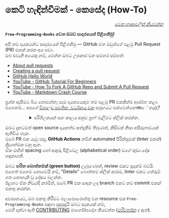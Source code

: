 # කෙටි හැඳින්වීමක් - කෙසේද (How-To)

<div align="right" markdown="1">

*[වෙන භාෂාවලින් කියවන්න](README.md#translations)*

</div>

**`Free-Programming-Books` වෙත ඔබව සාදරයෙන් පිළිගනිමු!**

අපි නව දායකයන්ට සාදරයෙන් පිළිගනිමු — GitHub මත ඔවුන්ගේ පළමු Pull Request (PR) එකක් කරන අය පවා.  
ඔබ එවැනි අයෙකු නම්, මෙන්න ඔබට උපකාර වන සමහර සම්පත්:

* [About pull requests](https://docs.github.com/en/pull-requests/collaborating-with-pull-requests/proposing-changes-to-your-work-with-pull-requests/about-pull-requests)
* [Creating a pull request](https://docs.github.com/en/pull-requests/collaborating-with-pull-requests/proposing-changes-to-your-work-with-pull-requests/creating-a-pull-request)
* [GitHub Hello World](https://docs.github.com/en/get-started/quickstart/hello-world)
* [YouTube - GitHub Tutorial For Beginners](https://www.youtube.com/watch?v=0fKg7e37bQE)
* [YouTube - How To Fork A GitHub Repo and Submit A Pull Request](https://www.youtube.com/watch?v=G1I3HF4YWEw)
* [YouTube - Markdown Crash Course](https://www.youtube.com/watch?v=HUBNt18RFbo)

ප්‍රශ්න ඇසීමට බිය නොවන්න; සෑම දායකයෙකුම තම පළමු PR එකකින්ම ආරම්භ කළා.  
එහෙනම්... අපගේ [විශාලව පවතින, වර්ධනය වන](https://www.apiseven.com/en/contributor-graph?chart=contributorOverTime&repo=ebookfoundation/free-programming-books) සමූහයට එක්වෙන්නෙന്തේ නැද්ද?

<details align="center" markdown="1">
<summary>පරිශීලකයන් සහ කාලය අනුව ග්‍රාෆ් බැලීමට ක්ලික් කරන්න.</summary>

[![EbookFoundation/free-programming-books's Contributor over time Graph](https://contributor-overtime-api.apiseven.com/contributors-svg?chart=contributorOverTime&repo=ebookfoundation/free-programming-books)](https://www.apiseven.com/en/contributor-graph?chart=contributorOverTime&repo=ebookfoundation/free-programming-books)

[![EbookFoundation/free-programming-books's Monthly Active Contributors graph](https://contributor-overtime-api.apiseven.com/contributors-svg?chart=contributorMonthlyActivity&repo=ebookfoundation/free-programming-books)](https://www.apiseven.com/en/contributor-graph?chart=contributorMonthlyActivity&repo=ebookfoundation/free-programming-books)

</details>

ඔබට දැනටමත් open source දායකත්ව අත්දැකීම් තිබුණත්, කිසිවක් නිසා අසීරුතාවයක් ඇතිවිය හැක.  
ඔබේ PR එක යැවූ පසු, **GitHub Actions** නමින් automated පිරික්සුමක් (linter එකක්) ක්‍රියාත්මක වනු ඇත.  
ඒක මඟින් spacing හෝ අකුරු පිළිවෙල (alphabetical order) වගේ කුඩා දෝෂ හඳුනාගනී.  

ඔබට **හරිත බොත්තමක් (green button)** ලැබුණොත්, review එකට සූදානම් බවයි.  
එහෙත් එහෙම නොවෙයි නම්, "Details" බොත්තම ක්ලික් කරාම, linter එකට තේරුම් ගත නොහැකි වූ දෝෂය බලන්න.  
ඊළඟට ඒක නිවැරදි කරමින්, ඔබේ PR එක සාදන ලද branch එකට නව commit එකක් එකතු කරන්න.

අවසානයට, ඔබ එකතු කිරීමට බලාපොරොත්තු වන resource එක `Free-Programming-Books` සඳහා සුදුසුදැයි ඔබට සැකයක් නම්,  
මෙහි දක්වා ඇති [CONTRIBUTING](CONTRIBUTING.md) මාර්ගෝපදේශ කියවන්න (*[පරිවර්තන](README.md#translations) ද ඇත*).




